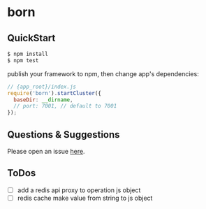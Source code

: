 # born



## QuickStart

```bash
$ npm install
$ npm test
```

publish your framework to npm, then change app's dependencies:

```js
// {app_root}/index.js
require('born').startCluster({
  baseDir: __dirname,
  // port: 7001, // default to 7001
});

```

## Questions & Suggestions

Please open an issue [here](https://github.com/eggjs/egg/issues).

## ToDos

- [ ] add a redis api proxy to operation js object
- [ ] redis cache make value from string to js object